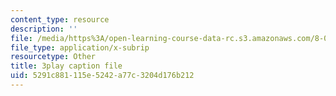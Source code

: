 ```yaml
---
content_type: resource
description: ''
file: /media/https%3A/open-learning-course-data-rc.s3.amazonaws.com/8-01sc-classical-mechanics-fall-2016/5291c881115e5242a77c3204d176b212_bEpq3yjismU.vtt
file_type: application/x-subrip
resourcetype: Other
title: 3play caption file
uid: 5291c881-115e-5242-a77c-3204d176b212
---
```

